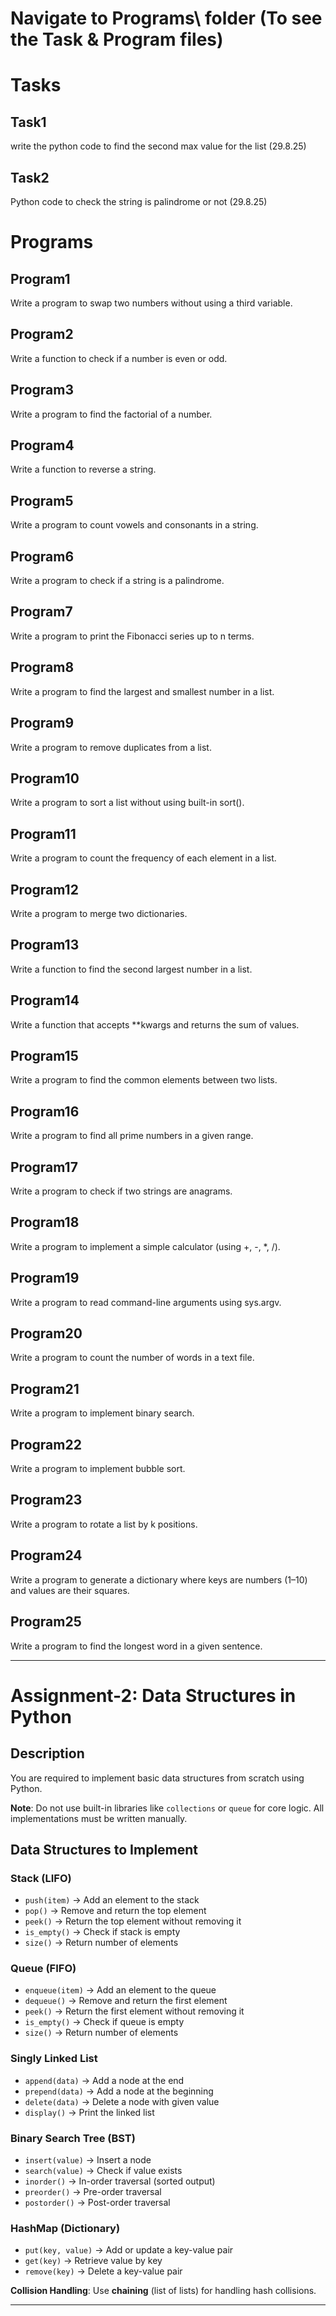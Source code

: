 # Navigate to Programs\ folder (To see the Task & Program files)

# Tasks

## Task1
write the  python code to find  the second max value for the list (29.8.25)

## Task2
Python code to check  the string is palindrome or not (29.8.25)

# Programs 

## Program1
Write a program to swap two numbers without using a third variable.

## Program2
Write a function to check if a number is even or odd.

## Program3
Write a program to find the factorial of a number.

## Program4
Write a function to reverse a string.

## Program5
Write a program to count vowels and consonants in a string.

## Program6
Write a program to check if a string is a palindrome.

## Program7
Write a program to print the Fibonacci series up to n terms.

## Program8
Write a program to find the largest and smallest number in a list.

## Program9
Write a program to remove duplicates from a list.

## Program10
Write a program to sort a list without using built-in sort().

## Program11
Write a program to count the frequency of each element in a list.

## Program12
Write a program to merge two dictionaries.

## Program13
Write a function to find the second largest number in a list.

## Program14
Write a function that accepts **kwargs and returns the sum of values.

## Program15
Write a program to find the common elements between two lists.

## Program16
Write a program to find all prime numbers in a given range.

## Program17
Write a program to check if two strings are anagrams.

## Program18
Write a program to implement a simple calculator (using +, -, *, /).

## Program19
Write a program to read command-line arguments using sys.argv.

## Program20
Write a program to count the number of words in a text file.

## Program21
Write a program to implement binary search.

## Program22
Write a program to implement bubble sort.

## Program23
Write a program to rotate a list by k positions.

## Program24
Write a program to generate a dictionary where keys are numbers (1–10) and values are their squares.

## Program25
Write a program to find the longest word in a given sentence.

---

# Assignment-2: Data Structures in Python

## Description
You are required to implement basic data structures from scratch using Python.

**Note**: Do not use built-in libraries like `collections` or `queue` for core logic. All implementations must be written manually.

## Data Structures to Implement

### Stack (LIFO)
- `push(item)` → Add an element to the stack
- `pop()` → Remove and return the top element
- `peek()` → Return the top element without removing it
- `is_empty()` → Check if stack is empty
- `size()` → Return number of elements

### Queue (FIFO)
- `enqueue(item)` → Add an element to the queue
- `dequeue()` → Remove and return the first element
- `peek()` → Return the first element without removing it
- `is_empty()` → Check if queue is empty
- `size()` → Return number of elements

### Singly Linked List
- `append(data)` → Add a node at the end
- `prepend(data)` → Add a node at the beginning
- `delete(data)` → Delete a node with given value
- `display()` → Print the linked list

### Binary Search Tree (BST)
- `insert(value)` → Insert a node
- `search(value)` → Check if value exists
- `inorder()` → In-order traversal (sorted output)
- `preorder()` → Pre-order traversal
- `postorder()` → Post-order traversal

### HashMap (Dictionary)
- `put(key, value)` → Add or update a key-value pair
- `get(key)` → Retrieve value by key
- `remove(key)` → Delete a key-value pair

**Collision Handling**: Use **chaining** (list of lists) for handling hash collisions.

---